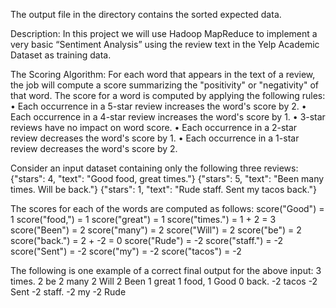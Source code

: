 The output file in the directory contains the sorted expected data.

Description:
In this project we will use Hadoop MapReduce to implement a very basic “Sentiment Analysis” using the review text in the Yelp Academic Dataset as training data. 

The Scoring Algorithm:
For each word that appears in the text of a review, the job will compute a score summarizing the "positivity" or "negativity" of that word.
The score for a word is computed by applying the following rules:
•	Each occurrence in a 5-star review increases the word's score by 2.
•	Each occurrence in a 4-star review increases the word's score by 1.
•	3-star reviews have no impact on word score.
•	Each occurrence in a 2-star review decreases the word's score by 1.
•	Each occurrence in a 1-star review decreases the word's score by 2.

Consider an input dataset containing only the following three reviews:
{"stars": 4, "text": "Good food, great times."}
{"stars": 5, "text": "Been many times. Will be back."}
{"stars": 1, "text": "Rude staff. Sent my tacos back."}

The scores for each of the words are computed as follows:
score("Good") = 1
score("food,") = 1
score("great") = 1
score("times.") = 1 + 2 = 3
score("Been") = 2
score("many") = 2
score("Will") = 2
score("be") = 2
score("back.") = 2 + -2 = 0
score("Rude") = -2
score("staff.") = -2
score("Sent") = -2
score("my") = -2
score("tacos") = -2

The following is one example of a correct final output for the above input:
3    times.
2    be
2    many
2    Will
2    Been
1    great
1    food,
1    Good
0    back.
-2    tacos
-2    Sent
-2    staff.
-2    my
-2    Rude

